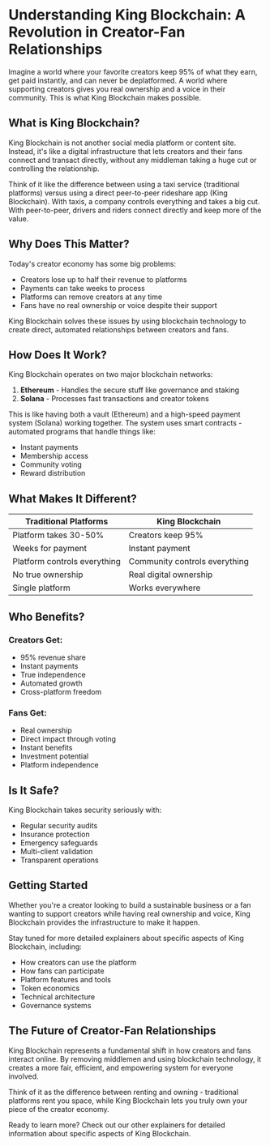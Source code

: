 # Understanding King Blockchain: A Revolution in Creator-Fan Relationships

Imagine a world where your favorite creators keep 95% of what they earn, get paid instantly, and can never be deplatformed. A world where supporting creators gives you real ownership and a voice in their community. This is what King Blockchain makes possible.

## What is King Blockchain?

King Blockchain is not another social media platform or content site. Instead, it's like a digital infrastructure that lets creators and their fans connect and transact directly, without any middleman taking a huge cut or controlling the relationship.

Think of it like the difference between using a taxi service (traditional platforms) versus using a direct peer-to-peer rideshare app (King Blockchain). With taxis, a company controls everything and takes a big cut. With peer-to-peer, drivers and riders connect directly and keep more of the value.

## Why Does This Matter?

Today's creator economy has some big problems:

- Creators lose up to half their revenue to platforms
- Payments can take weeks to process
- Platforms can remove creators at any time
- Fans have no real ownership or voice despite their support

King Blockchain solves these issues by using blockchain technology to create direct, automated relationships between creators and fans.

## How Does It Work?

King Blockchain operates on two major blockchain networks:

1. **Ethereum** - Handles the secure stuff like governance and staking
2. **Solana** - Processes fast transactions and creator tokens

This is like having both a vault (Ethereum) and a high-speed payment system (Solana) working together. The system uses smart contracts - automated programs that handle things like:

- Instant payments
- Membership access
- Community voting
- Reward distribution

## What Makes It Different?

| Traditional Platforms | King Blockchain |
|---------------------|-----------------|
| Platform takes 30-50% | Creators keep 95% |
| Weeks for payment | Instant payment |
| Platform controls everything | Community controls everything |
| No true ownership | Real digital ownership |
| Single platform | Works everywhere |

## Who Benefits?

### Creators Get:
- 95% revenue share
- Instant payments
- True independence
- Automated growth
- Cross-platform freedom

### Fans Get:
- Real ownership
- Direct impact through voting
- Instant benefits
- Investment potential
- Platform independence

## Is It Safe?

King Blockchain takes security seriously with:

- Regular security audits
- Insurance protection
- Emergency safeguards
- Multi-client validation
- Transparent operations

## Getting Started

Whether you're a creator looking to build a sustainable business or a fan wanting to support creators while having real ownership and voice, King Blockchain provides the infrastructure to make it happen.

Stay tuned for more detailed explainers about specific aspects of King Blockchain, including:
- How creators can use the platform
- How fans can participate
- Platform features and tools
- Token economics
- Technical architecture
- Governance systems

## The Future of Creator-Fan Relationships

King Blockchain represents a fundamental shift in how creators and fans interact online. By removing middlemen and using blockchain technology, it creates a more fair, efficient, and empowering system for everyone involved.

Think of it as the difference between renting and owning - traditional platforms rent you space, while King Blockchain lets you truly own your piece of the creator economy.

Ready to learn more? Check out our other explainers for detailed information about specific aspects of King Blockchain. 
